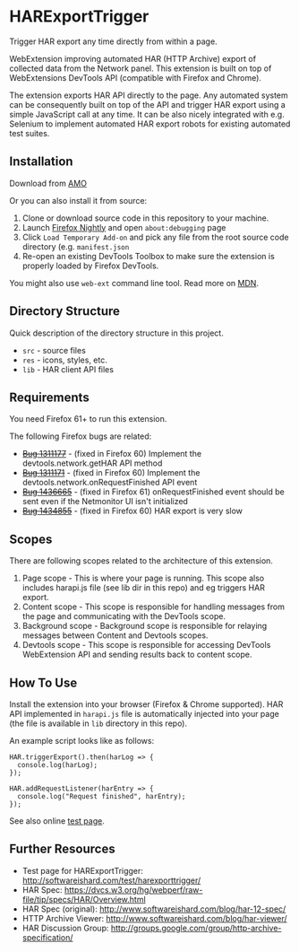 # HARExportTrigger
Trigger HAR export any time directly from within a page.

WebExtension improving automated HAR (HTTP Archive) export of collected data from the Network panel. This extension is built on top of WebExtensions DevTools API (compatible with Firefox and Chrome).

The extension exports HAR API directly to the page. Any automated system can be consequently built on top of the API and trigger HAR export using a simple JavaScript call at any time. It can be also nicely integrated with e.g. Selenium to implement automated HAR export robots for existing automated test suites.

## Installation
Download from [AMO](https://addons.mozilla.org/en-US/firefox/addon/har-export-trigger/)

Or you can also install it from source:
1. Clone or download source code in this repository to your machine.
2. Launch [Firefox Nightly](https://www.mozilla.org/en-US/firefox/channel/desktop/#nightly) and open `about:debugging` page
3. Click `Load Temporary Add-on` and pick any file from the root source code directory (e.g. `manifest.json`
4. Re-open an existing DevTools Toolbox to make sure the extension is properly loaded by Firefox DevTools.

You might also use `web-ext` command line tool. Read more on [MDN](https://developer.mozilla.org/en-US/Add-ons/WebExtensions/Getting_started_with_web-ext).

## Directory Structure
Quick description of the directory structure in this project.

* `src` - source files
* `res` - icons, styles, etc.
* `lib` - HAR client API files

## Requirements
You need Firefox 61+ to run this extension.

The following Firefox bugs are related:
* [~~Bug 1311177~~](https://bugzilla.mozilla.org/show_bug.cgi?id=1311177) - (fixed in Firefox 60) Implement the devtools.network.getHAR API method
* [~~Bug 1311171~~](https://bugzilla.mozilla.org/show_bug.cgi?id=1311171) - (fixed in Firefox 60) Implement the devtools.network.onRequestFinished API event
* [~~Bug 1436665~~](https://bugzilla.mozilla.org/show_bug.cgi?id=1436665) - (fixed in Firefox 61) onRequestFinished event should be sent even if the Netmonitor UI isn't initialized
* [~~Bug 1434855~~](https://bugzilla.mozilla.org/show_bug.cgi?id=1434855) - (fixed in Firefox 60) HAR export is very slow

## Scopes
There are following scopes related to the architecture of this extension.

1) Page scope - This is where your page is running. This scope also includes
                harapi.js file (see lib dir in this repo) and eg triggers HAR export.
2) Content scope - This scope is responsible for handling messages from the page
                   and communicating with the DevTools scope.
3) Background scope - Background scope is responsible for relaying messages
                      between Content and Devtools scopes.
4) Devtools scope - This scope is responsible for accessing DevTools
                    WebExtension API and sending results back to content scope.

## How To Use
Install the extension into your browser (Firefox & Chrome supported).
HAR API implemented in `harapi.js` file is automatically injected
into your page (the file is available in `lib` directory in this repo).

An example script looks like as follows:

```
HAR.triggerExport().then(harLog => {
  console.log(harLog);
});

HAR.addRequestListener(harEntry => {
  console.log("Request finished", harEntry);
});

```

See also online [test page](http://softwareishard.com/test/harexporttrigger/).

## Further Resources
* Test page for HARExportTrigger: http://softwareishard.com/test/harexporttrigger/
* HAR Spec: https://dvcs.w3.org/hg/webperf/raw-file/tip/specs/HAR/Overview.html
* HAR Spec (original): http://www.softwareishard.com/blog/har-12-spec/
* HTTP Archive Viewer: http://www.softwareishard.com/blog/har-viewer/
* HAR Discussion Group: http://groups.google.com/group/http-archive-specification/
